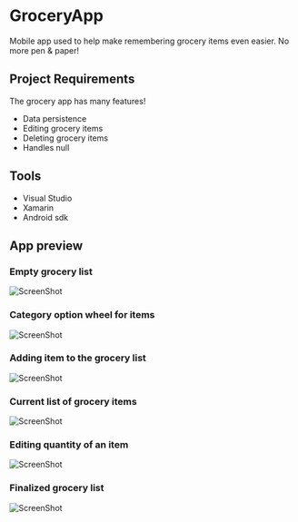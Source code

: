 # GroceryApp
Mobile app used to help make remembering grocery items even easier. No more pen &amp; paper!



## Project Requirements
The grocery app has many features!
* Data persistence
* Editing grocery items
* Deleting grocery items
* Handles null

## Tools
* Visual Studio
* Xamarin 
* Android sdk

## App preview
### Empty grocery list
![ScreenShot](/screenshots/GroceryAppMainView.png)
### Category option wheel for items
![ScreenShot](/screenshots/GroceryAppPickerWheel.png)
### Adding item to the grocery list
![ScreenShot](/screenshots/GroceryAppAddItem.png)
### Current list of grocery items
![ScreenShot](/screenshots/GroceryAppListView.png)
### Editing quantity of an item
![ScreenShot](/screenshots/GroceryAppEditItem.png)
### Finalized grocery list
![ScreenShot](/screenshots/GroceryAppFinishedlist.png)
